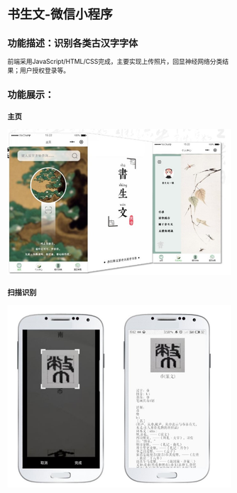 # 书生文-微信小程序
## 功能描述：识别各类古汉字字体

前端采用JavaScript/HTML/CSS完成，主要实现上传照片，回显神经网络分类结果；用户授权登录等。

## 功能展示：
### 主页
![Aaron Swartz](https://raw.githubusercontent.com/t07902301/ShuShenWen-WeChat/main/%E4%B8%BB%E9%A1%B5.jpg)
### 扫描识别
![Aaron Swartz](https://raw.githubusercontent.com/t07902301/ShuShenWen-WeChat/main/%E6%89%AB%E6%8F%8F%E8%AF%86%E5%88%AB.jpg)

